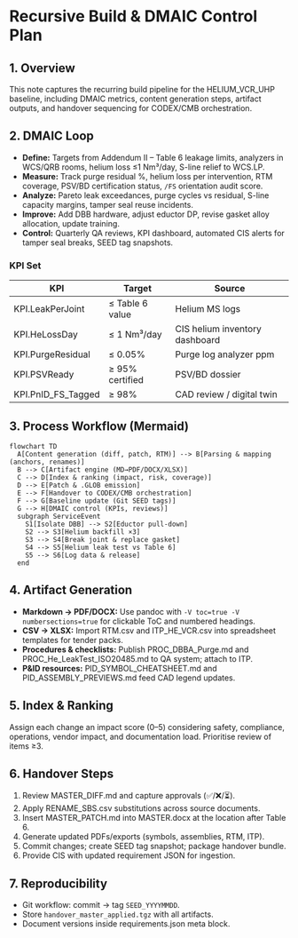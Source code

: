 # Recursive Build & DMAIC Control Plan

## 1. Overview
This note captures the recurring build pipeline for the HELIUM_VCR_UHP baseline, including DMAIC metrics, content generation steps, artifact outputs, and handover sequencing for CODEX/CMB orchestration.

## 2. DMAIC Loop
- **Define:** Targets from Addendum II – Table 6 leakage limits, analyzers in WCS/QRB rooms, helium loss ≤1 Nm³/day, S-line relief to WCS.LP.  
- **Measure:** Track purge residual %, helium loss per intervention, RTM coverage, PSV/BD certification status, `/FS` orientation audit score.  
- **Analyze:** Pareto leak exceedances, purge cycles vs residual, S-line capacity margins, tamper seal reuse incidents.  
- **Improve:** Add DBB hardware, adjust eductor DP, revise gasket alloy allocation, update training.  
- **Control:** Quarterly QA reviews, KPI dashboard, automated CIS alerts for tamper seal breaks, SEED tag snapshots.

### KPI Set
| KPI | Target | Source |
|---|---|---|
| KPI.LeakPerJoint | ≤ Table 6 value | Helium MS logs |
| KPI.HeLossDay | ≤ 1 Nm³/day | CIS helium inventory dashboard |
| KPI.PurgeResidual | ≤ 0.05% | Purge log analyzer ppm |
| KPI.PSVReady | ≥ 95% certified | PSV/BD dossier |
| KPI.PnID_FS_Tagged | ≥ 98% | CAD review / digital twin |

## 3. Process Workflow (Mermaid)
```mermaid
flowchart TD
  A[Content generation (diff, patch, RTM)] --> B[Parsing & mapping (anchors, renames)]
  B --> C[Artifact engine (MD→PDF/DOCX/XLSX)]
  C --> D[Index & ranking (impact, risk, coverage)]
  D --> E[Patch & .GLOB emission]
  E --> F[Handover to CODEX/CMB orchestration]
  F --> G[Baseline update (Git SEED tags)]
  G --> H[DMAIC control (KPIs, reviews)]
  subgraph ServiceEvent
    S1[Isolate DBB] --> S2[Eductor pull-down]
    S2 --> S3[Helium backfill ×3]
    S3 --> S4[Break joint & replace gasket]
    S4 --> S5[Helium leak test vs Table 6]
    S5 --> S6[Log data & release]
  end
```

## 4. Artifact Generation
- **Markdown → PDF/DOCX:** Use pandoc with `-V toc=true -V numbersections=true` for clickable ToC and numbered headings.  
- **CSV → XLSX:** Import RTM.csv and ITP_HE_VCR.csv into spreadsheet templates for tender packs.  
- **Procedures & checklists:** Publish PROC_DBBA_Purge.md and PROC_He_LeakTest_ISO20485.md to QA system; attach to ITP.  
- **P&ID resources:** PID_SYMBOL_CHEATSHEET.md and PID_ASSEMBLY_PREVIEWS.md feed CAD legend updates.

## 5. Index & Ranking
Assign each change an impact score (0–5) considering safety, compliance, operations, vendor impact, and documentation load. Prioritise review of items ≥3.

## 6. Handover Steps
1. Review MASTER_DIFF.md and capture approvals (✅/❌/⏳).  
2. Apply RENAME_SBS.csv substitutions across source documents.  
3. Insert MASTER_PATCH.md into MASTER.docx at the location after Table 6.  
4. Generate updated PDFs/exports (symbols, assemblies, RTM, ITP).  
5. Commit changes; create SEED tag snapshot; package handover bundle.  
6. Provide CIS with updated requirement JSON for ingestion.

## 7. Reproducibility
- Git workflow: commit → tag `SEED_YYYYMMDD`.  
- Store `handover_master_applied.tgz` with all artifacts.  
- Document versions inside requirements.json meta block.

